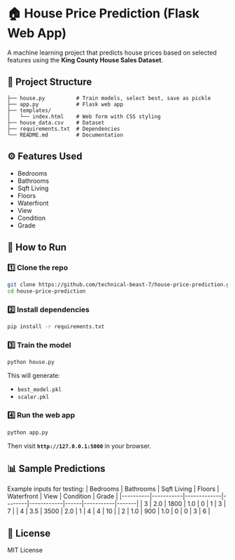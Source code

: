 # 🏠 House Price Prediction (Flask Web App)

A machine learning project that predicts house prices based on selected features using the **King County House Sales Dataset**.

## 📂 Project Structure
```
├── house.py          # Train models, select best, save as pickle
├── app.py            # Flask web app
├── templates/
│   └── index.html    # Web form with CSS styling
├── house_data.csv    # Dataset
├── requirements.txt  # Dependencies
└── README.md         # Documentation
```

## ⚙ Features Used
- Bedrooms
- Bathrooms
- Sqft Living
- Floors
- Waterfront
- View
- Condition
- Grade

## 🚀 How to Run

### 1️⃣ Clone the repo
```bash
git clone https://github.com/technical-beast-7/house-price-prediction.git
cd house-price-prediction
```

### 2️⃣ Install dependencies
```bash
pip install -r requirements.txt
```

### 3️⃣ Train the model
```bash
python house.py
```

This will generate:
- `best_model.pkl`
- `scaler.pkl`

### 4️⃣ Run the web app
```bash
python app.py
```
Then visit **`http://127.0.0.1:5000`** in your browser.

## 📊 Sample Predictions
Example inputs for testing:
| Bedrooms | Bathrooms | Sqft Living | Floors | Waterfront | View | Condition | Grade |
|----------|-----------|-------------|--------|------------|------|-----------|-------|
| 3        | 2.0       | 1800        | 1.0    | 0          | 1    | 3         | 7     |
| 4        | 3.5       | 3500        | 2.0    | 1          | 4    | 4         | 10    |
| 2        | 1.0       | 900         | 1.0    | 0          | 0    | 3         | 6     |

## 📜 License
MIT License
